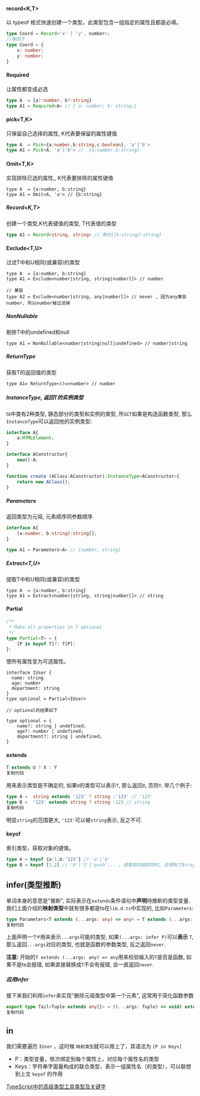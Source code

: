 

#### record<K,T>

以 typeof 格式快速创建一个类型，此类型包含一组指定的属性且都是必填。

```typescript
type Coord = Record<'x' | 'y', number>;
//等同于
type Coord = {
	x: number;
	y: number;
}
```

#### Required<T>

让属性都变成必选

```typescript
type A  = {a?:number, b?:string}
type A1 = Required<A> // { a: number; b: string;}
```

#### pick<T,K>

只保留自己选择的属性, K代表要保留的属性键值

```typescript
type A  = Pick<{a:number,b:string,c:boolean}, 'a'|'b'>
type A1 = Pick<A, 'a'|'b'> //  {a:number,b:string}
```

#### Omit<T,K>

实现排除已选的属性,, K代表要排除的属性键值

```
type A  = {a:number, b:string}
type A1 = Omit<A, 'a'> // {b:string}
```

##### Record<K,T>

创建一个类型,K代表键值的类型, T代表值的类型

```typescript
type A1 = Record<string, string> // 等价{[k:string]:string}
```

#### Exclude<T,U>

过滤T中和U相同(或兼容)的类型

```
type A  = {a:number, b:string}
type A1 = Exclude<number|string, string|number[]> // number

// 兼容
type A2 = Exclude<number|string, any|number[]> // never , 因为any兼容number, 所以number被过滤掉
```

##### NonNullable

剔除T中的undefined和null

```
type A1 = NonNullable<number|string|null|undefined> // number|string
```

##### ReturnType

获取T的返回值的类型

```
type A1= ReturnType<()=>number> // number
```

##### InstanceType, 返回T的实例类型

ts中类有2种类型, 静态部分的类型和实例的类型, 所以`T`如果是构造函数类型, 那么`InstanceType`可以返回他的实例类型:

```typescript
interface A{
    a:HTMLElement;
}

interface AConstructor{
    new():A;
}

function create (AClass:AConstructor):InstanceType<AConstructor>{
    return new AClass();
}
```

##### Parameters

返回类型为元祖, 元素顺序同参数顺序.

```typescript
interface A{
    (a:number, b:string):string[];
}

type A1 = Parameters<A> // [number, string]
```



##### Extract<T,U>

提取T中和U相同(或兼容)的类型

```
type A  = {a:number, b:string}
type A1 = Extract<number|string, string|number[]> // string
```

#### Partial

```typescript
/**
 * Make all properties in T optional
 */
type Partial<T> = {
    [P in keyof T]?: T[P];
};
```

使所有属性变为可选属性。

```
interface IUser {
  name: string
  age: number
  department: string
}
type optional = Partial<IUser>

// optional的结果如下

type optional = {
    name?: string | undefined;
    age?: number | undefined;
    department?: string | undefined;
}
```

#### extends

```typescript
T extends U ? X : Y
复制代码
```

用来表示类型是不确定的, 如果`U`的类型可以表示`T`, 那么返回`X`, 否则`Y`. 举几个例子:

```typescript
type A =  string extends '123' ? string :'123' // '123'
type B =  '123' extends string ? string :123 // string
复制代码
```

明显`string`的范围更大, `'123'`可以被`string`表示, 反之不可.



#### keyof

 索引类型，获取对象的键值。

```typescript
type A = keyof {a:1,b:'123'} // 'a'|'b'
type B = keyof [1,2] // '0'|'1'|'push'... , 获取到内容的同时, 还得到了Array原型上的方法和属性(实战中暂时没遇到这种需求, 了解即可)

```

## infer(类型推断)

单词本身的意思是"推断", 实际表示在`extends`条件语句中**声明**待推断的类型变量. 我们上面介绍的**映射类型**中就有很多都是ts在`lib.d.ts`中实现的, 比如`Parameters`:

```typescript
type Parameters<T extends (...args: any) => any> = T extends (...args: infer P) => any ? P : never;
复制代码
```

上面声明一个`P`用来表示`...args`可能的类型, 如果`(...args: infer P)`可以**表示** `T`, 那么返回`...args`对应的类型, 也就是函数的参数类型, 反之返回`never`.

**注意:** 开始的`T extends (...args: any) => any`用来校验输入的`T`是否是函数, 如果不是ts会报错, 如果直接替换成`T`不会有报错, 会一直返回`never`.

##### 应用infer

接下来我们利用`infer`来实现"删除元祖类型中第一个元素", 这常用于简化函数参数

```typescript
export type Tail<Tuple extends any[]> = ((...args: Tuple) => void) extends ((a: any, ...args: infer T) => void) ? T : never;
复制代码
```

## in

我们需要遍历 `IUser` ，这时候 `映射类型`就可以用上了，其语法为 `[P in Keys]`

- P：类型变量，依次绑定到每个属性上，对应每个属性名的类型
- Keys：字符串字面量构成的联合类型，表示一组属性名（的类型），可以联想到上文 `keyof` 的作用







[TypeScript中的高级类型工具类型及关键字](https://juejin.cn/post/6900712964299423758#heading-9)